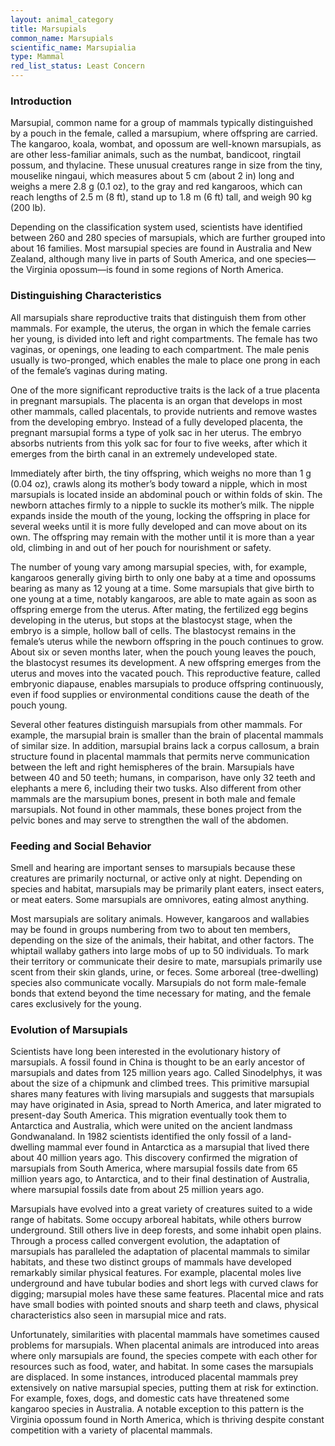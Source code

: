 ```yaml
---
layout: animal_category
title: Marsupials
common_name: Marsupials
scientific_name: Marsupialia
type: Mammal
red_list_status: Least Concern
---
```


### Introduction

Marsupial, common name for a group of mammals typically distinguished by a pouch in the female, called a marsupium, where offspring are carried. The kangaroo, koala, wombat, and opossum are well-known marsupials, as are other less-familiar animals, such as the numbat, bandicoot, ringtail possum, and thylacine. These unusual creatures range in size from the tiny, mouselike ningaui, which measures about 5 cm (about 2 in) long and weighs a mere 2.8 g (0.1 oz), to the gray and red kangaroos, which can reach lengths of 2.5 m (8 ft), stand up to 1.8 m (6 ft) tall, and weigh 90 kg (200 lb).

Depending on the classification system used, scientists have identified between 260 and 280 species of marsupials, which are further grouped into about 16 families. Most marsupial species are found in Australia and New Zealand, although many live in parts of South America, and one species—the Virginia opossum—is found in some regions of North America.

### Distinguishing Characteristics

All marsupials share reproductive traits that distinguish them from other mammals. For example, the uterus, the organ in which the female carries her young, is divided into left and right compartments. The female has two vaginas, or openings, one leading to each compartment. The male penis usually is two-pronged, which enables the male to place one prong in each of the female’s vaginas during mating.

One of the more significant reproductive traits is the lack of a true placenta in pregnant marsupials. The placenta is an organ that develops in most other mammals, called placentals, to provide nutrients and remove wastes from the developing embryo. Instead of a fully developed placenta, the pregnant marsupial forms a type of yolk sac in her uterus. The embryo absorbs nutrients from this yolk sac for four to five weeks, after which it emerges from the birth canal in an extremely undeveloped state.

Immediately after birth, the tiny offspring, which weighs no more than 1 g (0.04 oz), crawls along its mother’s body toward a nipple, which in most marsupials is located inside an abdominal pouch or within folds of skin. The newborn attaches firmly to a nipple to suckle its mother’s milk. The nipple expands inside the mouth of the young, locking the offspring in place for several weeks until it is more fully developed and can move about on its own. The offspring may remain with the mother until it is more than a year old, climbing in and out of her pouch for nourishment or safety.

The number of young vary among marsupial species, with, for example, kangaroos generally giving birth to only one baby at a time and opossums bearing as many as 12 young at a time. Some marsupials that give birth to one young at a time, notably kangaroos, are able to mate again as soon as offspring emerge from the uterus. After mating, the fertilized egg begins developing in the uterus, but stops at the blastocyst stage, when the embryo is a simple, hollow ball of cells. The blastocyst remains in the female’s uterus while the newborn offspring in the pouch continues to grow. About six or seven months later, when the pouch young leaves the pouch, the blastocyst resumes its development. A new offspring emerges from the uterus and moves into the vacated pouch. This reproductive feature, called embryonic diapause, enables marsupials to produce offspring continuously, even if food supplies or environmental conditions cause the death of the pouch young.

Several other features distinguish marsupials from other mammals. For example, the marsupial brain is smaller than the brain of placental mammals of similar size. In addition, marsupial brains lack a corpus callosum, a brain structure found in placental mammals that permits nerve communication between the left and right hemispheres of the brain. Marsupials have between 40 and 50 teeth; humans, in comparison, have only 32 teeth and elephants a mere 6, including their two tusks. Also different from other mammals are the marsupium bones, present in both male and female marsupials. Not found in other mammals, these bones project from the pelvic bones and may serve to strengthen the wall of the abdomen.

### Feeding and Social Behavior

Smell and hearing are important senses to marsupials because these creatures are primarily nocturnal, or active only at night. Depending on species and habitat, marsupials may be primarily plant eaters, insect eaters, or meat eaters. Some marsupials are omnivores, eating almost anything.

Most marsupials are solitary animals. However, kangaroos and wallabies may be found in groups numbering from two to about ten members, depending on the size of the animals, their habitat, and other factors. The whiptail wallaby gathers into large mobs of up to 50 individuals. To mark their territory or communicate their desire to mate, marsupials primarily use scent from their skin glands, urine, or feces. Some arboreal (tree-dwelling) species also communicate vocally. Marsupials do not form male-female bonds that extend beyond the time necessary for mating, and the female cares exclusively for the young.

### Evolution of Marsupials

Scientists have long been interested in the evolutionary history of marsupials. A fossil found in China is thought to be an early ancestor of marsupials and dates from 125 million years ago. Called Sinodelphys, it was about the size of a chipmunk and climbed trees. This primitive marsupial shares many features with living marsupials and suggests that marsupials may have originated in Asia, spread to North America, and later migrated to present-day South America. This migration eventually took them to Antarctica and Australia, which were united on the ancient landmass Gondwanaland. In 1982 scientists identified the only fossil of a land-dwelling mammal ever found in Antarctica as a marsupial that lived there about 40 million years ago. This discovery confirmed the migration of marsupials from South America, where marsupial fossils date from 65 million years ago, to Antarctica, and to their final destination of Australia, where marsupial fossils date from about 25 million years ago.

Marsupials have evolved into a great variety of creatures suited to a wide range of habitats. Some occupy arboreal habitats, while others burrow underground. Still others live in deep forests, and some inhabit open plains. Through a process called convergent evolution, the adaptation of marsupials has paralleled the adaptation of placental mammals to similar habitats, and these two distinct groups of mammals have developed remarkably similar physical features. For example, placental moles live underground and have tubular bodies and short legs with curved claws for digging; marsupial moles have these same features. Placental mice and rats have small bodies with pointed snouts and sharp teeth and claws, physical characteristics also seen in marsupial mice and rats.

Unfortunately, similarities with placental mammals have sometimes caused problems for marsupials. When placental animals are introduced into areas where only marsupials are found, the species compete with each other for resources such as food, water, and habitat. In some cases the marsupials are displaced. In some instances, introduced placental mammals prey extensively on native marsupial species, putting them at risk for extinction. For example, foxes, dogs, and domestic cats have threatened some kangaroo species in Australia. A notable exception to this pattern is the Virginia opossum found in North America, which is thriving despite constant competition with a variety of placental mammals.